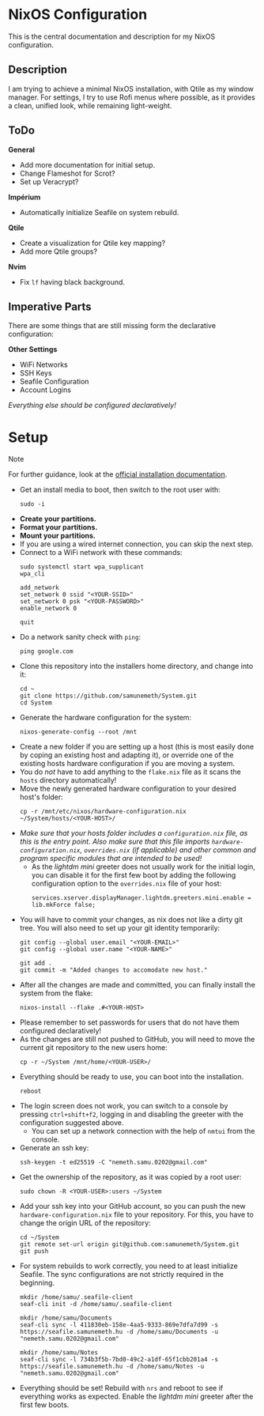 # NixOS Configuration

This is the central documentation and description for my NixOS configuration.

## Description

I am trying to achieve a minimal NixOS installation, with Qtile as my window
manager. For settings, I try to use Rofi menus where possible, as it provides
a clean, unified look, while remaining light-weight.

## ToDo

**General**

  - Add more documentation for initial setup.
  - Change Flameshot for Scrot?
  - Set up Veracrypt?

**Impérium**

  - Automatically initialize Seafile on system rebuild.

**Qtile**

  - Create a visualization for Qtile key mapping?
  - Add more Qtile groups?

**Nvim**

  - Fix `lf` having black background.

## Imperative Parts

There are some things that are still missing form the declarative configuration:

**Other Settings**

  - WiFi Networks
  - SSH Keys
  - Seafile Configuration
  - Account Logins

*Everything else should be configured declaratively!*


# Setup

> [!NOTE]
> For further guidance, look at the [official installation documentation](https://nixos.org/manual/nixos/stable/#sec-installation).


  - Get an install media to boot, then switch to the root user with:
    ```
    sudo -i
    ```
  - **Create your partitions.**
  - **Format your partitions.**
  - **Mount your partitions.**
  - If you are using a wired internet connection, you can skip the next step.
  - Connect to a WiFi network with these commands:
    ```
    sudo systemctl start wpa_supplicant
    wpa_cli

    add_network
    set_network 0 ssid "<YOUR-SSID>"
    set_network 0 psk "<YOUR-PASSWORD>"
    enable_network 0

    quit
    ```
  - Do a network sanity check with `ping`:
    ```
    ping google.com
    ```
  - Clone this repository into the installers home directory, and change into it:
    ```
    cd ~
    git clone https://github.com/samunemeth/System.git
    cd System
    ```
  - Generate the hardware configuration for the system:
    ```
    nixos-generate-config --root /mnt
    ```
  - Create a new folder if you are setting up a host (this is most easily
    done by coping an existing host and adapting it), or override one of the
    existing hosts hardware configuration if you are moving a system.
  - You do *not* have to add anything to the `flake.nix` file
    as it scans the `hosts` directory automatically!
  - Move the newly generated hardware configuration to your desired host's folder:
    ```
    cp -r /mnt/etc/nixos/hardware-configuration.nix ~/System/hosts/<YOUR-HOST>/
    ```
  - *Make sure that your hosts folder includes a `configuration.nix` file, as
    this is the entry point. Also make sure that this file imports
    `hardware-configuration.nix`, `overrides.nix` (if applicable) and other
    common and program specific modules that are intended to be used!*
    - As the *lightdm mini* greeter does not usually work for the initial login,
      you can disable it for the first few boot by adding the following
      configuration option to the `overrides.nix` file of your host:
      ```
      services.xserver.displayManager.lightdm.greeters.mini.enable = lib.mkForce false;
      ```
  - You will have to
    commit your changes, as nix does not like a dirty git tree. You will also
    need to set up your git identity temporarily:
    ```
    git config --global user.email "<YOUR-EMAIL>"
    git config --global user.name "<YOUR-NAME>"

    git add .
    git commit -m "Added changes to accomodate new host."
    ```
  - After all the changes are made and committed, you can finally install the
    system from the flake:
    ```
    nixos-install --flake .#<YOUR-HOST>
    ```
  - Please remember to set passwords for users that do not have them configured
    declaratively!
  - As the changes are still not pushed to GitHub, you will need to move the
    current git repository to the new users home:
    ```
    cp -r ~/System /mnt/home/<YOUR-USER>/
    ```
  - Everything should be ready to use, you can boot into the installation.
    ```
    reboot
    ```
  - The login screen does not work, you can
    switch to a console by pressing `ctrl+shift+f2`, logging in and disabling
    the greeter with the configuration suggested above.
    - You can set up a network connection with the help of `nmtui` from the
      console.
  - Generate an ssh key:
    ```
    ssh-keygen -t ed25519 -C "nemeth.samu.0202@gmail.com"
    ```
  - Get the ownership of the repository, as it was copied by a root user:
    ```
    sudo chown -R <YOUR-USER>:users ~/System
    ```
  - Add your ssh key into your GitHub account, so you can push the new
    `hardware-configuration.nix` file to your repository. For this, you have
    to change the origin URL of the repository:
    ```
    cd ~/System
    git remote set-url origin git@github.com:samunemeth/System.git
    git push
    ```
  - For system rebuilds to work correctly, you need to at least initialize Seafile.
    The sync configurations are not strictly required in the beginning.
    ```
    mkdir /home/samu/.seafile-client
    seaf-cli init -d /home/samu/.seafile-client

    mkdir /home/samu/Documents
    seaf-cli sync -l 411830eb-158e-4aa5-9333-869e7dfa7d99 -s https://seafile.samunemeth.hu -d /home/samu/Documents -u "nemeth.samu.0202@gmail.com"

    mkdir /home/samu/Notes
    seaf-cli sync -l 734b3f5b-7bd0-49c2-a1df-65f1cbb201a4 -s https://seafile.samunemeth.hu -d /home/samu/Notes -u "nemeth.samu.0202@gmail.com"
    ```
  - Everything should be set! Rebuild with `nrs` and reboot to see if everything
    works as expected. Enable the *lightdm mini* greeter after the first few
    boots.



